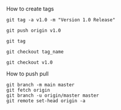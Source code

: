 How to create tags

    git tag -a v1.0 -m "Version 1.0 Release"

    git push origin v1.0

    git tag

    git checkout tag_name

    git checkout v1.0

How to push pull

    git branch -m main master
    git fetch origin
    git branch -u origin/master master
    git remote set-head origin -a